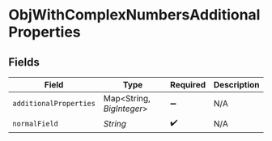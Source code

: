 # ObjWithComplexNumbersAdditionalProperties


## Fields

| Field                      | Type                       | Required                   | Description                |
| -------------------------- | -------------------------- | -------------------------- | -------------------------- |
| `additionalProperties`     | Map\<String, *BigInteger*> | :heavy_minus_sign:         | N/A                        |
| `normalField`              | *String*                   | :heavy_check_mark:         | N/A                        |